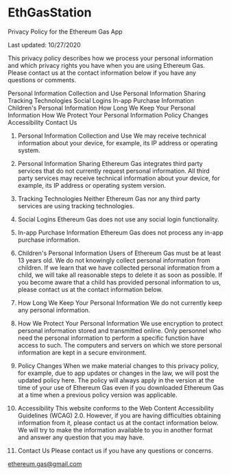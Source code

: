 # EthGasStation

Privacy Policy for the
Ethereum Gas App

Last updated: 10/27/2020

This privacy policy describes how we process your personal information and which privacy rights you have when you are using Ethereum Gas. Please contact us at the contact information below if you have any questions or comments.

Personal Information Collection and Use
Personal Information Sharing
Tracking Technologies
Social Logins
In-app Purchase Information
Children's Personal Information
How Long We Keep Your Personal Information
How We Protect Your Personal Information
Policy Changes
Accessibility
Contact Us

1. Personal Information Collection and Use
We may receive technical information about your device, for example, its IP address or operating system.


2. Personal Information Sharing
Ethereum Gas integrates third party services that do not currently request personal information.
All third party services may receive technical information about your device, for example, its IP address or operating system version. 

3. Tracking Technologies
Neither Ethereum Gas nor any third party services are using tracking technologies.

4. Social Logins
Ethereum Gas does not use any social login functionality.


5. In-app Purchase Information
Ethereum Gas does not process any in-app purchase information.


6. Children's Personal Information
Users of Ethereum Gas must be at least 13 years old. We do not knowingly collect personal information from children. If we learn that we have collected personal information from a child, we will take all reasonable steps to delete it as soon as possible. If you become aware that a child has provided personal information to us, please contact us at the contact information below.

7. How Long We Keep Your Personal Information
We do not currently keep any personal information.


8. How We Protect Your Personal Information
We use encryption to protect personal information stored and transmitted online. Only personnel who need the personal information to perform a specific function have access to such. The computers and servers on which we store personal information are kept in a secure environment.


9. Policy Changes
When we make material changes to this privacy policy, for example, due to app updates or changes in the law, we will post the updated policy here. The policy will always apply in the version at the time of your use of Ethereum Gas even if you downloaded Ethereum Gas at a time when a previous policy version was applicable.


10. Accessibility
This website conforms to the Web Content Accessibility Guidelines (WCAG) 2.0. However, if you are having difficulties obtaining information from it, please contact us at the contact information below. We will try to make the information available to you in another format and answer any question that you may have.


11. Contact Us
Please contact us if you have any questions or concerns.

ethereum.gas@gmail.com


